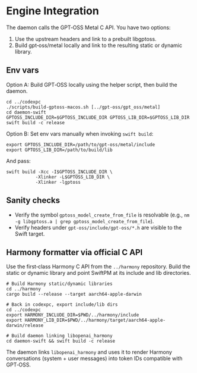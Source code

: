 # Engine Integration

The daemon calls the GPT‑OSS Metal C API. You have two options:

1) Use the upstream headers and link to a prebuilt libgptoss.
2) Build gpt‑oss/metal locally and link to the resulting static or dynamic library.

## Env vars

Option A: Build GPT‑OSS locally using the helper script, then build the daemon.

```
cd ../codexpc
./scripts/build-gptoss-macos.sh [../gpt-oss/gpt_oss/metal]
cd daemon-swift
GPTOSS_INCLUDE_DIR=$GPTOSS_INCLUDE_DIR GPTOSS_LIB_DIR=$GPTOSS_LIB_DIR swift build -c release
```

Option B: Set env vars manually when invoking `swift build`:

```
export GPTOSS_INCLUDE_DIR=/path/to/gpt-oss/metal/include
export GPTOSS_LIB_DIR=/path/to/build/lib
```

And pass:

```
swift build -Xcc -I$GPTOSS_INCLUDE_DIR \
           -Xlinker -L$GPTOSS_LIB_DIR \
           -Xlinker -lgptoss
```

## Sanity checks

- Verify the symbol `gptoss_model_create_from_file` is resolvable (e.g., `nm -g libgptoss.a | grep gptoss_model_create_from_file`).
- Verify headers under `gpt-oss/include/gpt-oss/*.h` are visible to the Swift target.

## Harmony formatter via official C API

Use the first‑class Harmony C API from the `../harmony` repository. Build the static or dynamic library and point SwiftPM at its include and lib directories.

```
# Build Harmony static/dynamic libraries
cd ../harmony
cargo build --release --target aarch64-apple-darwin

# Back in codexpc, export include/lib dirs
cd ../codexpc
export HARMONY_INCLUDE_DIR=$PWD/../harmony/include
export HARMONY_LIB_DIR=$PWD/../harmony/target/aarch64-apple-darwin/release

# Build daemon linking libopenai_harmony
cd daemon-swift && swift build -c release
```

The daemon links `libopenai_harmony` and uses it to render Harmony conversations (system + user messages) into token IDs compatible with GPT‑OSS.
